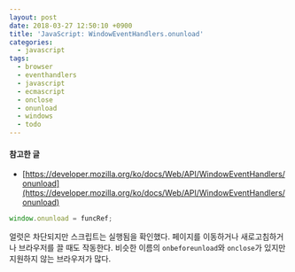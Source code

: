 ```yaml
---
layout: post
date: 2018-03-27 12:50:10 +0900
title: 'JavaScript: WindowEventHandlers.onunload'
categories:
  - javascript
tags:
  - browser
  - eventhandlers
  - javascript
  - ecmascript
  - onclose
  - onunload
  - windows
  - todo
---
```


#### 참고한 글
- [https://developer.mozilla.org/ko/docs/Web/API/WindowEventHandlers/onunload](https://developer.mozilla.org/ko/docs/Web/API/WindowEventHandlers/onunload)

```js
window.onunload = funcRef;
```
얼럿은 차단되지만 스크립트는 실행됨을 확인했다. 페이지를 이동하거나 새로고침하거나 브라우저를 끌 때도 작동한다.
비슷한 이름의 `onbeforeunload`와 `onclose`가 있지만 지원하지 않는 브라우저가 많다.
